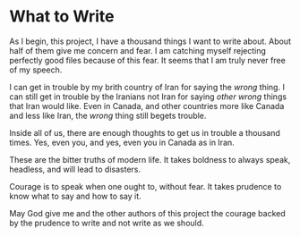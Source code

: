 # What to Write

As I begin, this project, I have a thousand things I want to write about. 
About half of them give me concern and fear.
I am catching myself rejecting perfectly good files because of this fear.
It seems that I am truly never free of my speech. 

I can get in trouble by my brith country of Iran for saying the _wrong_ thing.
I can still get in trouble by the Iranians not Iran for saying _other wrong_ things that Iran would like. 
Even in Canada, and other countries more like Canada and less like Iran, the _wrong_ thing still begets trouble.

Inside all of us, there are enough thoughts to get us in trouble a thousand times. 
Yes, even you, and yes, even you in Canada as in Iran. 

These are the bitter truths of modern life. 
It takes boldness to always speak, headless, and will lead to disasters. 

Courage is to speak when one ought to, without fear. 
It takes prudence to know what to say and how to say it.

May God give me and the other authors of this project the courage backed by the prudence to write and not write as we should. 
